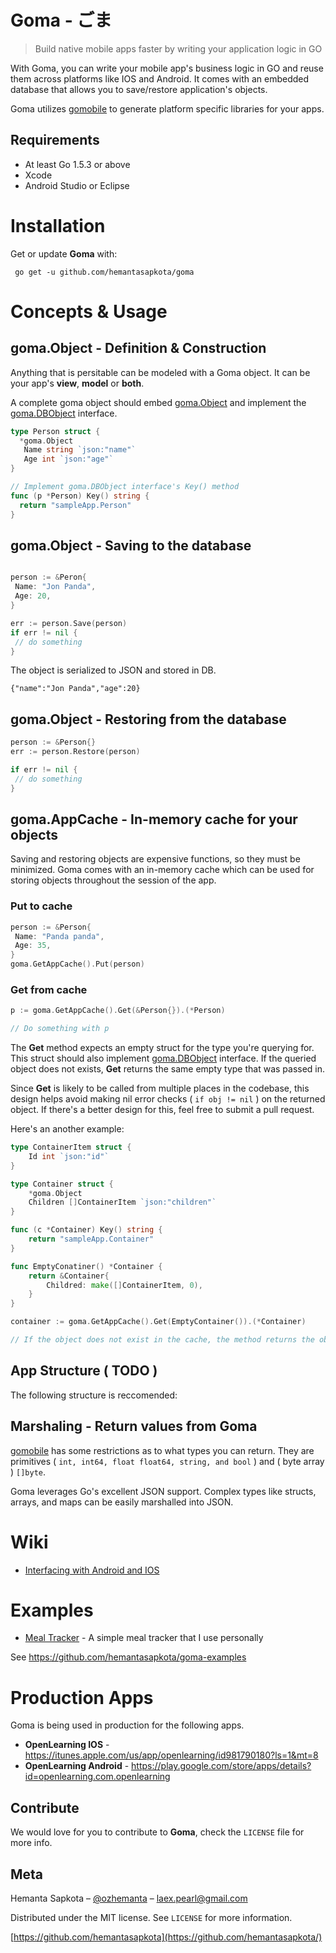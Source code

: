 # Goma - ごま #
> Build native mobile apps faster by writing your application logic in GO

With Goma, you can write your mobile app's business logic in GO and reuse them across platforms like IOS and Android. It comes with an embedded database that allows you to save/restore application's objects.

Goma utilizes [gomobile](https://godoc.org/golang.org/x/mobile/cmd/gomobile) to generate platform specific libraries for your apps.

## Requirements

- At least Go 1.5.3 or above
- Xcode
- Android Studio or Eclipse

# Installation

Get or update **Goma** with:

` go get -u github.com/hemantasapkota/goma`

# Concepts & Usage

## goma.Object - Definition & Construction ##

Anything that is persitable can be modeled with a Goma object. It can be your app's **view**, **model** or **both**.

A complete goma object should embed [goma.Object](object.go) and implement the [goma.DBObject](object.go) interface.

```go
type Person struct {
  *goma.Object
   Name string `json:"name"`
   Age int `json:"age"`
}

// Implement goma.DBObject interface's Key() method
func (p *Person) Key() string {
  return "sampleApp.Person"
}
```

## goma.Object - Saving to the database ##

```go

person := &Peron{
 Name: "Jon Panda",
 Age: 20,
}

err := person.Save(person)
if err != nil {
 // do something
}

```

The object is serialized to JSON and stored in DB.

```
{"name":"Jon Panda","age":20}
```

## goma.Object - Restoring from the database ##

```go
person := &Person{}
err := person.Restore(person)

if err != nil {
 // do something
}
```

## goma.AppCache - In-memory cache for your objects ##

Saving and restoring objects are expensive functions, so they must be minimized. Goma comes with an in-memory cache which can be used for storing objects throughout the session of the app.

### Put to cache ###
```go
person := &Person{
 Name: "Panda panda",
 Age: 35,
}
goma.GetAppCache().Put(person)
```

### Get from cache ###
```go
p := goma.GetAppCache().Get(&Person{}).(*Person)

// Do something with p
```

The **Get** method expects an empty struct for the type you're querying for. This struct should also implement [goma.DBObject](object.go) interface.  If the queried object does not exists, **Get** returns the same empty type that was passed in. 

Since **Get** is likely to be called from multiple places in the codebase, this design helps avoid making nil error checks ( `if obj != nil` ) on the returned object. If there's a better design for this, feel free to submit a pull request.

Here's an another example:

```go
type ContainerItem struct {
    Id int `json:"id"`
}

type Container struct {
    *goma.Object
    Children []ContainerItem `json:"children"`
}

func (c *Container) Key() string {
    return "sampleApp.Container"
}

func EmptyConatiner() *Container {
    return &Container{
        Childred: make([]ContainerItem, 0),
    }
}

container := goma.GetAppCache().Get(EmptyContainer()).(*Container)

// If the object does not exist in the cache, the method returns the object returned by EmptyContainer()

```

## App Structure ( TODO )

The following structure is reccomended:

## Marshaling - Return values from Goma ##

[gomobile](https://godoc.org/golang.org/x/mobile/cmd/gomobile) has some restrictions as to what types you can return. They are primitives ( ```int, int64, float float64, string, and bool``` ) and ( byte array ) ```[]byte```. 

Goma leverages Go's excellent JSON support. Complex types like structs, arrays, and maps can be easily marshalled into JSON.

# Wiki
* [Interfacing with Android and IOS](https://github.com/hemantasapkota/goma/wiki/Interfacing-with-Android-and-IOS)

# Examples

* [Meal Tracker](https://github.com/hemantasapkota/goma-examples/tree/master/fitness) - A simple meal tracker that I use personally

See https://github.com/hemantasapkota/goma-examples

# Production Apps

Goma is being used in production for the following apps.

* **OpenLearning IOS** - https://itunes.apple.com/us/app/openlearning/id981790180?ls=1&mt=8
* **OpenLearning Android** - https://play.google.com/store/apps/details?id=openlearning.com.openlearning

## Contribute

We would love for you to contribute to **Goma**, check the ``LICENSE`` file for more info.

## Meta

Hemanta Sapkota – [@ozhemanta](https://twitter.com/ozhemanta) – laex.pearl@gmail.com

Distributed under the MIT license. See ``LICENSE`` for more information.

[https://github.com/hemantasapkota](https://github.com/hemantasapkota/)
